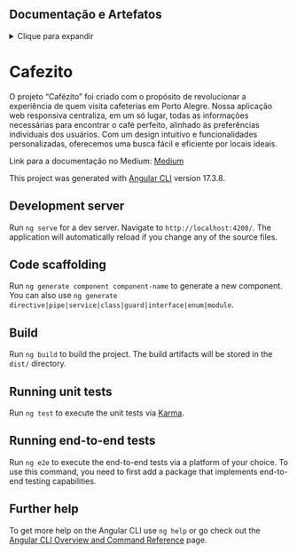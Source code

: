 ## Documentação e Artefatos
<details>
<summary>Clique para expandir</summary>
  
## [Elevator Pitch](elevator_pitch.md)

## [Canva MVP](canva-mvp.md)

## [Planejamento da Release](planning_release.md)

## [Testes e Validações](validation_tests.md)

## [POSTMORTEM](POSTMORTEM.md)

</details>


# Cafezito

O projeto “Cafézito” foi criado com o propósito de revolucionar a experiência de quem visita cafeterias em Porto Alegre. Nossa aplicação web responsiva centraliza, em um só lugar, todas as informações necessárias para encontrar o café perfeito, alinhado às preferências individuais dos usuários. Com um design intuitivo e funcionalidades personalizadas, oferecemos uma busca fácil e eficiente por locais ideais.

Link para a documentação no Medium:
[Medium](https://medium.com/@mariana.odreyer/caf%C3%A9zito-plataforma-online-para-descobrir-cafeterias-em-porto-alegre-696f6f2a98fe)

This project was generated with [Angular CLI](https://github.com/angular/angular-cli) version 17.3.8.

## Development server

Run `ng serve` for a dev server. Navigate to `http://localhost:4200/`. The application will automatically reload if you change any of the source files.

## Code scaffolding

Run `ng generate component component-name` to generate a new component. You can also use `ng generate directive|pipe|service|class|guard|interface|enum|module`.

## Build

Run `ng build` to build the project. The build artifacts will be stored in the `dist/` directory.

## Running unit tests

Run `ng test` to execute the unit tests via [Karma](https://karma-runner.github.io).

## Running end-to-end tests

Run `ng e2e` to execute the end-to-end tests via a platform of your choice. To use this command, you need to first add a package that implements end-to-end testing capabilities.

## Further help

To get more help on the Angular CLI use `ng help` or go check out the [Angular CLI Overview and Command Reference](https://angular.io/cli) page.
